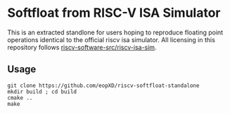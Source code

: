 # Softfloat from RISC-V ISA Simulator

This is an extracted standlone for users hoping to reproduce floating point operations identical to the official riscv isa simulator. All licensing in this repository follows [riscv-software-src/riscv-isa-sim](https://github.com/riscv-software-src/riscv-isa-sim).

## Usage

```
git clone https://github.com/eopXD/riscv-softfloat-standalone
mkdir build ; cd build
cmake ..
make
```
